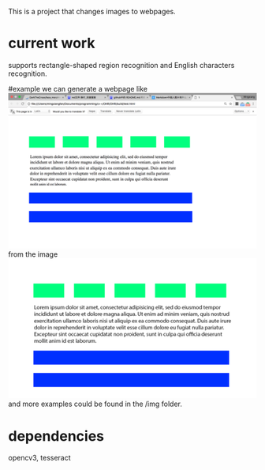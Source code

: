 This is a project that changes images to webpages.

# current work
supports rectangle-shaped region recognition and English characters recognition.

#example
we can generate a webpage like    
![](img/test1.png)    
from the image    
![](img/test.png)    
and more examples could be found in the /img folder.    


# dependencies
opencv3, tesseract